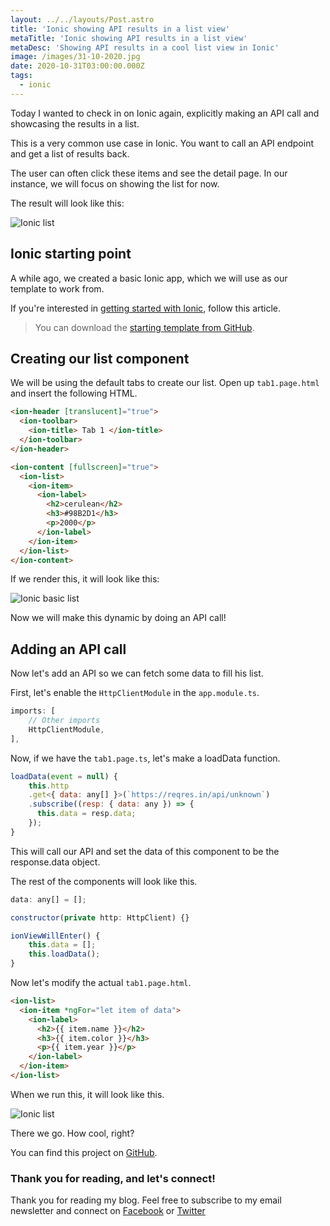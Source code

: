 ```yaml
---
layout: ../../layouts/Post.astro
title: 'Ionic showing API results in a list view'
metaTitle: 'Ionic showing API results in a list view'
metaDesc: 'Showing API results in a cool list view in Ionic'
image: /images/31-10-2020.jpg
date: 2020-10-31T03:00:00.000Z
tags:
  - ionic
---
```


Today I wanted to check in on Ionic again, explicitly making an API call and showcasing the results in a list.

This is a very common use case in Ionic. You want to call an API endpoint and get a list of results back.

The user can often click these items and see the detail page. In our instance, we will focus on showing the list for now.

The result will look like this:

![Ionic list](https://cdn.hashnode.com/res/hashnode/image/upload/v1603632046642/vCqxoXAW5.png)

## Ionic starting point

A while ago, we created a basic Ionic app, which we will use as our template to work from.

If you're interested in [getting started with Ionic](https://daily-dev-tips.com/posts/our-first-ionic-app/), follow this article.

> You can download the [starting template from GitHub](https://github.com/rebelchris/ionic-app).

## Creating our list component

We will be using the default tabs to create our list.
Open up `tab1.page.html` and insert the following HTML.

```html
<ion-header [translucent]="true">
  <ion-toolbar>
    <ion-title> Tab 1 </ion-title>
  </ion-toolbar>
</ion-header>

<ion-content [fullscreen]="true">
  <ion-list>
    <ion-item>
      <ion-label>
        <h2>cerulean</h2>
        <h3>#98B2D1</h3>
        <p>2000</p>
      </ion-label>
    </ion-item>
  </ion-list>
</ion-content>
```

If we render this, it will look like this:

![Ionic basic list](https://cdn.hashnode.com/res/hashnode/image/upload/v1603607540288/fzjU9NHHR.png)

Now we will make this dynamic by doing an API call!

## Adding an API call

Now let's add an API so we can fetch some data to fill his list.

First, let's enable the `HttpClientModule` in the `app.module.ts`.

```js
imports: [
    // Other imports
    HttpClientModule,
],
```

Now, if we have the `tab1.page.ts`, let's make a loadData function.

```js
loadData(event = null) {
    this.http
    .get<{ data: any[] }>(`https://reqres.in/api/unknown`)
    .subscribe((resp: { data: any }) => {
      this.data = resp.data;
    });
}
```

This will call our API and set the data of this component to be the response.data object.

The rest of the components will look like this.

```js
data: any[] = [];

constructor(private http: HttpClient) {}

ionViewWillEnter() {
    this.data = [];
    this.loadData();
}
```

Now let's modify the actual `tab1.page.html`.

```html
<ion-list>
  <ion-item *ngFor="let item of data">
    <ion-label>
      <h2>{{ item.name }}</h2>
      <h3>{{ item.color }}</h3>
      <p>{{ item.year }}</p>
    </ion-label>
  </ion-item>
</ion-list>
```

When we run this, it will look like this.

![Ionic list](https://cdn.hashnode.com/res/hashnode/image/upload/v1603632046642/vCqxoXAW5.png)

There we go. How cool, right?

You can find this project on [GitHub](https://github.com/rebelchris/ionic-app/tree/feature/lists).

### Thank you for reading, and let's connect!

Thank you for reading my blog. Feel free to subscribe to my email newsletter and connect on [Facebook](https://www.facebook.com/DailyDevTipsBlog) or [Twitter](https://twitter.com/DailyDevTips1)
